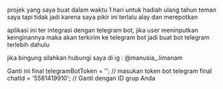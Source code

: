 projek yang saya buat dalam waktu 1 hari untuk hadiah ulang tahun teman saya tapi tidak jadi karena saya pikir ini terlalu alay dan merepotkan

aplikasi ini ter integrasi dengan telegram bot, jika user meninputkan keinginannya maka akan terkirim ke telegram bot
jadi buat bot telegram terlebih dahulu

jika bingung silahkan hubungi saya di ig : @manusia_.limanam


Ganti ini
final telegramBotToken = ''; // masukan token bot telegram
final chatId = '5581419910'; // Ganti dengan ID grup Anda
